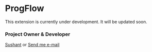 # ProgFlow

This extension is currently under development. It will be updated soon.

### Project Owner & Developer
<a href = "https://github.com/sushant102004">Sushant</a> or
<a href = "mailto:sushant.dhiman9812@gmail.com">Send me e-mail</a>
